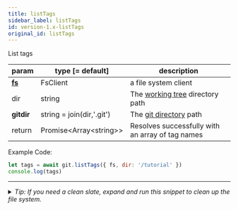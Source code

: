 ```yaml
---
title: listTags
sidebar_label: listTags
id: version-1.x-listTags
original_id: listTags
---
```


List tags

| param          | type [= default]           | description                                         |
| -------------- | -------------------------- | --------------------------------------------------- |
| [**fs**](./fs) | FsClient                   | a file system client                                |
| dir            | string                     | The [working tree](dir-vs-gitdir.md) directory path |
| **gitdir**     | string = join(dir,'.git')  | The [git directory](dir-vs-gitdir.md) path          |
| return         | Promise\<Array\<string\>\> | Resolves successfully with an array of tag names    |

Example Code:

```js live
let tags = await git.listTags({ fs, dir: '/tutorial' })
console.log(tags)
```


---

<details>
<summary><i>Tip: If you need a clean slate, expand and run this snippet to clean up the file system.</i></summary>

```js live
window.fs = new LightningFS('fs', { wipe: true })
window.pfs = window.fs.promises
console.log('done')
```
</details>

<script>
(function rewriteEditLink() {
  const el = document.querySelector('a.edit-page-link.button');
  if (el) {
    el.href = 'https://github.com/isomorphic-git/isomorphic-git/edit/main/src/api/listTags.js';
  }
})();
</script>